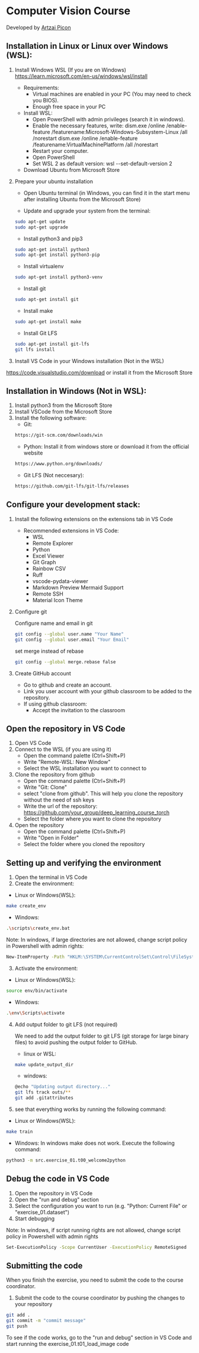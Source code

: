 # Computer Vision Course
Developed by [Artzai Picon](https://github.com/samtzai)

## Installation in Linux or Linux over Windows (WSL):

1) Install Windows WSL (If you are on Windows)
https://learn.microsoft.com/en-us/windows/wsl/install

    - Requirements:
        - Virtual machines are enabled in your PC (You may need to check you BIOS).
        - Enough free space in your PC
    - Install WSL:
        - Open PowerShell with admin privileges (search it in windows).
        - Enable the necessary features, write:
            dism.exe /online /enable-feature /featurename:Microsoft-Windows-Subsystem-Linux /all /norestart
            dism.exe /online /enable-feature /featurename:VirtualMachinePlatform /all /norestart
        - Restart your computer.
        - Open PowerShell
        - Set WSL 2 as default version:
            wsl --set-default-version 2
    - Download Ubuntu from Microsoft Store


2) Prepare your ubuntu installation
    - Open Ubuntu terminal (in Windows, you can find it in the start menu after installing Ubuntu from the Microsoft Store)

    - Update and upgrade your system from the terminal:
    ```bash
    sudo apt-get update
    sudo apt-get upgrade
    ```
    - Install python3 and pip3
    ```bash
    sudo apt-get install python3
    sudo apt-get install python3-pip
    ```
    - Install virtualenv
    ```bash
    sudo apt-get install python3-venv
    ```
    - Install git
    ```bash
    sudo apt-get install git
    ```
    - Install make
    ```bash
    sudo apt-get install make
    ```
    - Install Git LFS
    ```bash
    sudo apt-get install git-lfs
    git lfs install
    ```

  
3) Install VS Code in your Windows installation (Not in the WSL)

https://code.visualstudio.com/download or install it from the Microsoft Store

## Installation in Windows (Not in WSL):

1) Install python3 from the Microsoft Store
2) Install VSCode from the Microsoft Store
3) Install the following software:
    - Git: 
    ```bash
    https://git-scm.com/downloads/win
    ```
    - Python: Install it from windows store or download it from the official website
    ```bash
    https://www.python.org/downloads/
    ```
    - Git LFS (Not neccesary):
    ```bash
    https://github.com/git-lfs/git-lfs/releases
    ```

## Configure your development stack:

1) Install the following extensions on the extensions tab in VS Code    
    - Recommended extensions in VS Code:
        - WSL
        - Remote Explorer
        - Python
        - Excel Viewer
        - Git Graph
        - Rainbow CSV
        - Ruff
        - vscode-pydata-viewer
        - Markdown Preview Mermaid Support
        - Remote SSH
        - Material Icon Theme

2) Configure git
   
    Configure name and email in git
    ```bash
    git config --global user.name "Your Name"
    git config --global user.email "Your Email"
    ```

    set merge instead of rebase
    ```bash
    git config --global merge.rebase false
    ```

3) Create GitHub account
    - Go to github and create an account.
    - Link you user account with your github classroom to be added to the repository.
    - If using github classroom:
        - Accept the invitation to the classroom


<!-- 4) Create a ssh key and add it to your GitHub account

    - Open a terminal in your Ubuntu installation
    - Create a new ssh key
    ```bash
    ssh-keygen -t rsa -b 4096 -C "" -f ~/.ssh/id_rsa
    ```
    - Add the public key to your GitHub account
    ```bash
    cat ~/.ssh/id_rsa.pub
    ```
    - Copy the output and paste it in your GitHub account (Settings -> SSH and GPG keys -> New SSH key)
 
5) Clone the repository

    - Open a terminal in your Ubuntu installation
    - Create and navigate to the desired directory. For example: 
    ```bash
     mkdir ~/TAIA
     cd ~/TAIA
    ``` 
    - Clone the repository
    ```bash
    git clone https://github.com/your-username/deep_learning_course_torch.git
    ``` -->

## Open the repository in VS Code

1) Open VS Code
2) Connect to the WSL (if you are using it)
    - Open the command palette (Ctrl+Shift+P)
    - Write "Remote-WSL: New Window"
    - Select the WSL installation you want to connect to
3) Clone the repository from github
    - Open the command palette (Ctrl+Shift+P)
    - Write "Git: Clone"
    - select "clone from github". This will help you clone the repository without the need of ssh keys
    - Write the url of the repository: https://github.com/your_group/deep_learning_course_torch
    - Select the folder where you want to clone the repository
3) Open the repository
    - Open the command palette (Ctrl+Shift+P)
    - Write "Open in Folder"
    - Select the folder where you cloned the repository

## Setting up and verifying the environment

1) Open the terminal in VS Code
2) Create the environment:
- Linux or Windows(WSL):
```bash
make create_env
```
- Windows:
```bash
.\scripts\create_env.bat
```
Note: In windows, if large directories are not allowed, change script policy in Powershell with admin rights:

```bash
New-ItemProperty -Path "HKLM:\SYSTEM\CurrentControlSet\Control\FileSystem" ` -Name "LongPathsEnabled" -Value 1 -PropertyType DWORD -Force
```


3) Activate the environment:
- Linux or Windows(WSL):
```bash
source env/bin/activate
```
- Windows:
```bash
.\env\Scripts\activate
```

4) Add output folder to git LFS (not required)

    We need to add the output folder to git LFS (git storage for large binary files) to avoid pushing the output folder to GitHub.

    - linux or WSL:
    ```bash
    make update_output_dir
    ```
    - windows:
    ```bash
	@echo "Updating output directory..."
	git lfs track outs/**
	git add .gitattributes
    ```



4) see that everything works by running the following command:
- Linux or Windows(WSL):
```bash
make train
``` 
- Windows:
In windows make does not work. Execute the following command:
```bash
python3 -m src.exercise_01.t00_welcome2python
```



## Debug the code in VS Code

1) Open the repository in VS Code
2) Open the "run and debug" section
3) Select the configuration you want to run (e.g. "Python: Current File" or "exercise_01.dataset")
4) Start debugging

Note: In windows, if script running rights are not allowed, change script policy in Powershell with admin rights

```bash
Set-ExecutionPolicy -Scope CurrentUser -ExecutionPolicy RemoteSigned
```


## Submitting the code

When you finish the exercise, you need to submit the code to the course coordinator.

1) Submit the code to the course coordinator by pushing the changes to your repository
```bash
git add .
git commit -m "commit message"
git push
```


To see if the code works, go to the "run and debug" section in VS Code and start running the exercise_01.t01_load_image code
 



